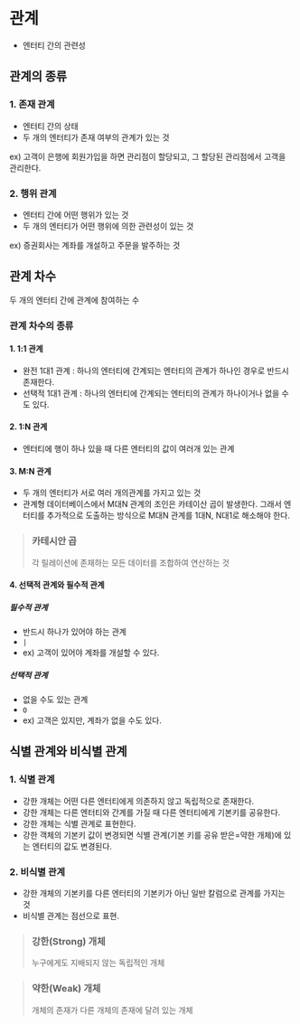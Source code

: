 # 관계

- 엔터티 간의 관련성

## 관계의 종류

### 1. 존재 관계

- 엔터티 간의 상태
- 두 개의 엔터티가 존재 여부의 관계가 있는 것

ex) 고객이 은행에 회원가입을 하면 관리점이 할당되고, 그 할당된 관리점에서 고객을 관리한다.

### 2. 행위 관계

- 엔터티 간에 어떤 행위가 있는 것
- 두 개의 엔터티가 어떤 행위에 의한 관련성이 있는 것

ex) 증권회사는 계좌를 개설하고 주문을 발주하는 것

## 관계 차수

두 개의 엔터티 간에 관계에 참여하는 수

### 관계 차수의 종류

#### 1. 1:1 관계

- 완전 1대1 관계 : 하나의 엔터티에 간계되는 엔터티의 관계가 하나인 경우로 반드시 존재한다.
- 선택적 1대1 관계 : 하나의 엔터티에 간계되는 엔터티의 관계가 하나이거나 없을 수도 있다.

#### 2. 1:N 관계

- 엔터티에 행이 하나 있을 때 다른 엔터티의 값이 여러개 있는 관계

#### 3. M:N 관계

- 두 개의 엔터티가 서로 여러 개의관계를 가지고 있는 것
- 관계형 데이터베이스에서 M대N 관계의 조인은 카테이산 곱이 발생한다. 그래서 엔터티를 추가적으로 도출하는 방식으로 M대N 관계를 1대N, N대1로 해소해야 한다.

> ### 카테시안 곱
>
> 각 릴레이션에 존재하는 모든 데이터를 조합하여 연산하는 것

#### 4. 선택적 관계와 필수적 관계

##### 필수적 관계

- 반드시 하나가 있어야 하는 관계
- `|`
- ex) 고객이 있어야 계좌를 개설할 수 있다.

##### 선택적 관계

- 없을 수도 있는 관계
- `O`
- ex) 고객은 있지만, 계좌가 없을 수도 있다.

## 식별 관계와 비식별 관계

### 1. 식별 관계

- 강한 개체는 어떤 다른 엔터티에게 의존하지 않고 독립적으로 존재한다.
- 강한 개체는 다른 엔터티와 간계를 가질 때 다른 엔터티에게 기본키를 공유한다.
- 강한 개체는 식별 관계로 표현한다.
- 강한 객체의 기본키 값이 변경되면 식별 관계(기본 키를 공유 받은=약한 개체)에 있는 엔터티의 값도 변경된다.

### 2. 비식별 관계

- 강한 개체의 기본키를 다른 엔터티의 기본키가 아닌 일반 칼럼으로 관계를 가지는 것
- 비식별 관계는 점선으로 표현.

> ### 강한(Strong) 개체
>
> 누구에게도 지배되지 않는 독립적인 개체

> ### 약한(Weak) 개체
>
> 개체의 존재가 다른 개체의 존재에 달려 있는 개체
